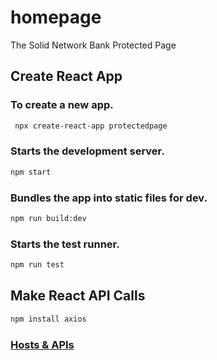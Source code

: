 # homepage
The Solid Network Bank Protected Page

## Create React App

### To create a new app.

```sh
 npx create-react-app protectedpage
```

### Starts the development server.

 ```sh   
npm start
```

### Bundles the app into static files for dev.

```sh
npm run build:dev
```

### Starts the test runner.

```sh
npm run test
```

## Make React API Calls

```sh
npm install axios
```

### [Hosts & APIs](https://github.com/solidnetwork-bank/IaC)
